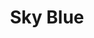 ---
layout: piece
collection_: paintings
title: Sky Blue
id: sky-blue
media: Acrylic
dimensions: 14" x 15"
description: Painted with popsicle sticks on congregated cardboard.
price: $90
create_date: 2014
---